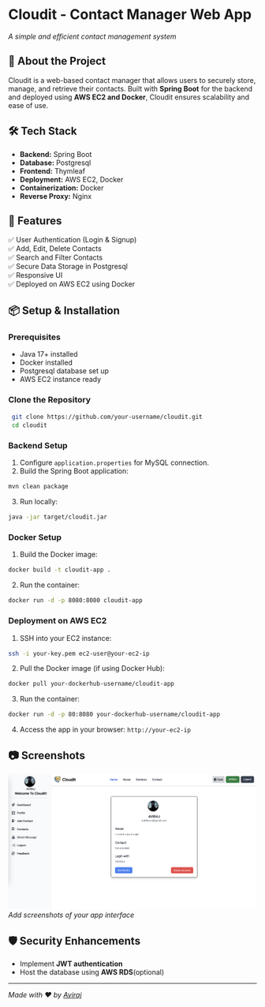 # Cloudit - Contact Manager Web App
*A simple and efficient contact management system*

## 🚀 About the Project
Cloudit is a web-based contact manager that allows users to securely store, manage, and retrieve their contacts. Built with **Spring Boot** for the backend and deployed using **AWS EC2 and Docker**, Cloudit ensures scalability and ease of use.

## 🛠 Tech Stack
- **Backend:** Spring Boot
- **Database:** Postgresql 
- **Frontend:** Thymleaf
- **Deployment:** AWS EC2, Docker
- **Containerization:** Docker
- **Reverse Proxy:** Nginx 

## 🎯 Features
✅ User Authentication (Login & Signup)  
✅ Add, Edit, Delete Contacts  
✅ Search and Filter Contacts  
✅ Secure Data Storage in Postgresql  
✅ Responsive UI  
✅ Deployed on AWS EC2 using Docker  

## 📦 Setup & Installation
### Prerequisites
- Java 17+ installed
- Docker installed
- Postgresql database set up
- AWS EC2 instance ready

### Clone the Repository
```bash
 git clone https://github.com/your-username/cloudit.git
 cd cloudit
```

### Backend Setup
1. Configure `application.properties` for MySQL connection.
2. Build the Spring Boot application:
```bash
mvn clean package
```
3. Run locally:
```bash
java -jar target/cloudit.jar
```

### Docker Setup
1. Build the Docker image:
```bash
docker build -t cloudit-app .
```
2. Run the container:
```bash
docker run -d -p 8080:8080 cloudit-app
```

### Deployment on AWS EC2
1. SSH into your EC2 instance:
```bash
ssh -i your-key.pem ec2-user@your-ec2-ip
```
2. Pull the Docker image (if using Docker Hub):
```bash
docker pull your-dockerhub-username/cloudit-app
```
3. Run the container:
```bash
docker run -d -p 80:8080 your-dockerhub-username/cloudit-app
```
4. Access the app in your browser: `http://your-ec2-ip`

## 📷 Screenshots
![Dashboard](dashboard.png)  
_Add screenshots of your app interface_

## 🛡 Security Enhancements
- Implement **JWT authentication**
- Host the database using **AWS RDS**(optional)
---
*Made with ❤️ by [Aviraj](https://github.com/aviraj00)*

